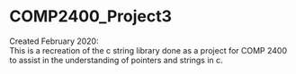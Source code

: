 # COMP2400_Project3
Created February 2020:
<br /> This is a recreation of the c string library done as a project for COMP 2400 to assist in the understanding of pointers and strings in c.  
